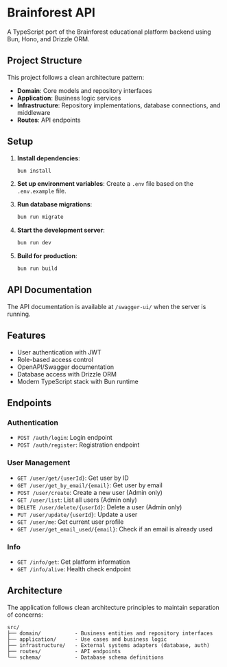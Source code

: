 # Brainforest API

A TypeScript port of the Brainforest educational platform backend using Bun, Hono, and Drizzle ORM.

## Project Structure

This project follows a clean architecture pattern:

- **Domain**: Core models and repository interfaces
- **Application**: Business logic services
- **Infrastructure**: Repository implementations, database connections, and middleware
- **Routes**: API endpoints

## Setup

1. **Install dependencies**:

   ```bash
   bun install
   ```

2. **Set up environment variables**:
   Create a `.env` file based on the `.env.example` file.

3. **Run database migrations**:

   ```bash
   bun run migrate
   ```

4. **Start the development server**:

   ```bash
   bun run dev
   ```

5. **Build for production**:
   ```bash
   bun run build
   ```

## API Documentation

The API documentation is available at `/swagger-ui/` when the server is running.

## Features

- User authentication with JWT
- Role-based access control
- OpenAPI/Swagger documentation
- Database access with Drizzle ORM
- Modern TypeScript stack with Bun runtime

## Endpoints

### Authentication

- `POST /auth/login`: Login endpoint
- `POST /auth/register`: Registration endpoint

### User Management

- `GET /user/get/{userId}`: Get user by ID
- `GET /user/get_by_email/{email}`: Get user by email
- `POST /user/create`: Create a new user (Admin only)
- `GET /user/list`: List all users (Admin only)
- `DELETE /user/delete/{userId}`: Delete a user (Admin only)
- `PUT /user/update/{userId}`: Update a user
- `GET /user/me`: Get current user profile
- `GET /user/get_email_used/{email}`: Check if an email is already used

### Info

- `GET /info/get`: Get platform information
- `GET /info/alive`: Health check endpoint

## Architecture

The application follows clean architecture principles to maintain separation of concerns:

```
src/
├── domain/           - Business entities and repository interfaces
├── application/      - Use cases and business logic
├── infrastructure/   - External systems adapters (database, auth)
├── routes/           - API endpoints
└── schema/           - Database schema definitions
```
